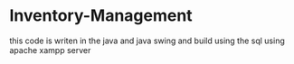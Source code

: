 # Inventory-Management
this code is writen in the java and java swing and build using the sql using apache xampp server
